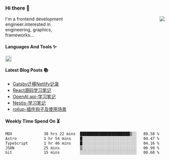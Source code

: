 <!--
**zhaohuanyuu/zhaohuanyuu** is a ✨ _special_ ✨ repository because its `README.md` (this file) appears on your GitHub profile.
-->

### Hi there 👋

<picture>
  <source media="(prefers-color-scheme: dark)" srcset="https://github-readme-stats.vercel.app/api?username=zhaohuanyuu&count_private=true&show_icons=true&theme=city_lights&hide_title=true">
  <img align="right" src="https://github-readme-stats.vercel.app/api?username=zhaohuanyuu&count_private=true&show_icons=true&hide_title=true">
</picture>

<p align="left" style="width:40%">I'm a frontend development engineer.interested in engineering, graphics, frameworks...</p>

#### Languages And Tools ✨

<img align="left" height="20" src="https://skillicons.dev/icons?i=js,ts,rust,nodejs,react,solidjs,vue,gatsby,astro,nextjs" />

</br>

#### Latest Blog Posts 📚
<!-- BLOG-POST-LIST:START -->
- [Gatsby迁移Netlify记录](https://auu.zone/post/cloud-unit)
- [React源码学习笔记](https://auu.zone/post/react-source)
- [OpenAI api-学习笔记](https://auu.zone/post/openai-note)
- [Nestjs-学习笔记](https://auu.zone/post/nest-basic)
- [rollup-插件钩子及使用场景](https://auu.zone/post/rollup-plugin)
<!-- BLOG-POST-LIST:END -->

#### Weekly Time Spend On ⏳
<!--START_SECTION:waka-->

```txt
MDX              38 hrs 22 mins  ██████████████████████▒░░   89.58 %
Astro            1 hr 54 mins    █░░░░░░░░░░░░░░░░░░░░░░░░   04.47 %
TypeScript       1 hr 46 mins    █░░░░░░░░░░░░░░░░░░░░░░░░   04.16 %
JSON             25 mins         ▒░░░░░░░░░░░░░░░░░░░░░░░░   00.99 %
Git              15 mins         ░░░░░░░░░░░░░░░░░░░░░░░░░   00.60 %
```

<!--END_SECTION:waka-->
